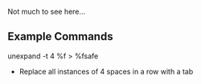 Not much to see here...

Example Commands
----

unexpand -t 4 %f > %fsafe
*	Replace all instances of 4 spaces in a row with a tab